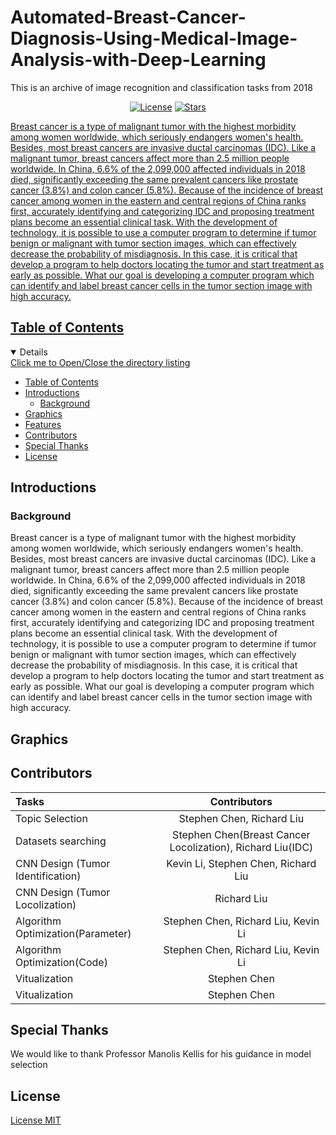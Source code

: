 # Automated-Breast-Cancer-Diagnosis-Using-Medical-Image-Analysis-with-Deep-Learning
This is an archive of image recognition and classification tasks from 2018
<p align="center">
  <a href="https://github.com/Stry233/Automated-Breast-Cancer-Diagnosis-Using-Medical-Image-Analysis-with-Deep-Learning/blob/main/LICENSE"><img alt="License" src="https://img.shields.io/github/license/Stry233/Automated-Breast-Cancer-Diagnosis-Using-Medical-Image-Analysis-with-Deep-Learning"/></a>
  <a href="https://github.com/Stry233/Automated-Cell-Recognition-Using-Single-cell-RNA-sequencing-with-Machine-Learning"><img alt="Stars" 
</p>



Breast cancer is a type of malignant tumor with the highest morbidity among women worldwide, which seriously endangers women's health. Besides, most breast cancers are invasive ductal carcinomas (IDC). Like a malignant tumor, breast cancers affect more than 2.5 million people worldwide. In China, 6.6% of the 2,099,000 affected individuals in 2018 died, significantly exceeding the same prevalent cancers like prostate cancer (3.8%) and colon cancer (5.8%). Because of the incidence of breast cancer among women in the eastern and central regions of China ranks first, accurately identifying and categorizing IDC and proposing treatment plans become an essential clinical task. With the development of technology, it is possible to use a computer program to determine if tumor benign or malignant with tumor section images, which can effectively decrease the probability of misdiagnosis. 
In this case, it is critical that develop a program to help doctors locating the tumor and start treatment as early as possible. What our goal is developing a computer program which can identify and label breast cancer cells in the tumor section image with high accuracy.

 

## Table of Contents

<details open="open">
  <summary>Click me to Open/Close the directory listing</summary>

- [Table of Contents](#nav-1)
- [Introductions](#nav-2)
  - [Background](#nav-2-1)
- [Graphics](#nav-3)
- [Features](#nav-4)
- [Contributors](#nav-5)
- [Special Thanks](#nav-6)
- [License](#nav-7)

</details>

<span id="nav-1"></span>

## Introductions

<!-- Fill in the detailed introduction about your project here -->

<span id="nav-2"></span>

### Background
Breast cancer is a type of malignant tumor with the highest morbidity among women worldwide, which seriously endangers women's health. Besides, most breast cancers are invasive ductal carcinomas (IDC). Like a malignant tumor, breast cancers affect more than 2.5 million people worldwide. In China, 6.6% of the 2,099,000 affected individuals in 2018 died, significantly exceeding the same prevalent cancers like prostate cancer (3.8%) and colon cancer (5.8%). Because of the incidence of breast cancer among women in the eastern and central regions of China ranks first, accurately identifying and categorizing IDC and proposing treatment plans become an essential clinical task. With the development of technology, it is possible to use a computer program to determine if tumor benign or malignant with tumor section images, which can effectively decrease the probability of misdiagnosis. In this case, it is critical that develop a program to help doctors locating the tumor and start treatment as early as possible. What our goal is developing a computer program which can identify and label breast cancer cells in the tumor section image with high accuracy.
<span id="nav-2-1"></span>

## Graphics



## Contributors
  
  | Tasks                              | Contributors                                              |
  | :---                               |    :----:                                                 |
  | Topic Selection                    | Stephen Chen, Richard Liu                                 |
  | Datasets searching                 | Stephen Chen(Breast Cancer Locolization), Richard Liu(IDC)|
  | CNN Design (Tumor Identification)  | Kevin Li, Stephen Chen, Richard Liu                       |
  | CNN Design (Tumor Locolization)    | Richard Liu                                               |
  | Algorithm Optimization(Parameter)  | Stephen Chen, Richard Liu, Kevin Li                       |
  | Algorithm Optimization(Code)       | Stephen Chen, Richard Liu, Kevin Li                       |
  | Vitualization                      | Stephen Chen                                              |	
  | Vitualization                      | Stephen Chen                                              |	

<span id="nav-4"></span>

## Special Thanks
We would like to thank Professor Manolis Kellis for his guidance in model selection
<span id="nav-5"></span>

## License
[License MIT](LICENSE)
